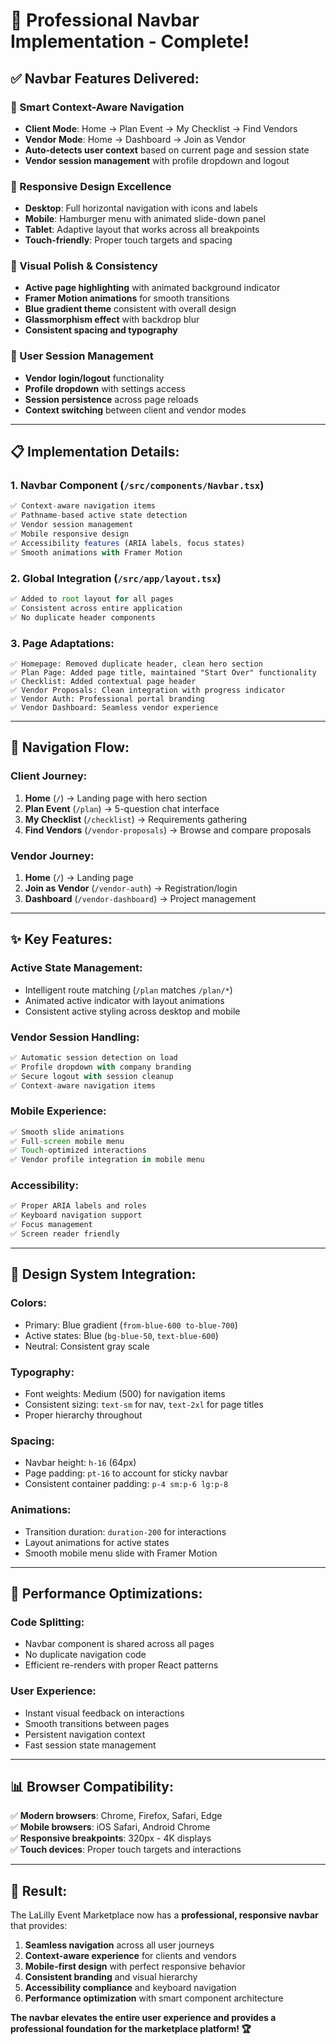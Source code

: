 # 🧭 Professional Navbar Implementation - Complete!

## ✅ **Navbar Features Delivered:**

### **🎯 Smart Context-Aware Navigation**
- **Client Mode**: Home → Plan Event → My Checklist → Find Vendors
- **Vendor Mode**: Home → Dashboard → Join as Vendor
- **Auto-detects user context** based on current page and session state
- **Vendor session management** with profile dropdown and logout

### **📱 Responsive Design Excellence**
- **Desktop**: Full horizontal navigation with icons and labels
- **Mobile**: Hamburger menu with animated slide-down panel
- **Tablet**: Adaptive layout that works across all breakpoints
- **Touch-friendly**: Proper touch targets and spacing

### **🎨 Visual Polish & Consistency**
- **Active page highlighting** with animated background indicator
- **Framer Motion animations** for smooth transitions
- **Blue gradient theme** consistent with overall design
- **Glassmorphism effect** with backdrop blur
- **Consistent spacing and typography**

### **🔐 User Session Management**
- **Vendor login/logout** functionality
- **Profile dropdown** with settings access
- **Session persistence** across page reloads
- **Context switching** between client and vendor modes

---

## 📋 **Implementation Details:**

### **1. Navbar Component (`/src/components/Navbar.tsx`)**
```typescript
✅ Context-aware navigation items
✅ Pathname-based active state detection
✅ Vendor session management
✅ Mobile responsive design
✅ Accessibility features (ARIA labels, focus states)
✅ Smooth animations with Framer Motion
```

### **2. Global Integration (`/src/app/layout.tsx`)**
```typescript
✅ Added to root layout for all pages
✅ Consistent across entire application
✅ No duplicate header components
```

### **3. Page Adaptations:**
```
✅ Homepage: Removed duplicate header, clean hero section
✅ Plan Page: Added page title, maintained "Start Over" functionality
✅ Checklist: Added contextual page header
✅ Vendor Proposals: Clean integration with progress indicator
✅ Vendor Auth: Professional portal branding
✅ Vendor Dashboard: Seamless vendor experience
```

---

## 🎯 **Navigation Flow:**

### **Client Journey:**
1. **Home** (`/`) → Landing page with hero section
2. **Plan Event** (`/plan`) → 5-question chat interface  
3. **My Checklist** (`/checklist`) → Requirements gathering
4. **Find Vendors** (`/vendor-proposals`) → Browse and compare proposals

### **Vendor Journey:**
1. **Home** (`/`) → Landing page
2. **Join as Vendor** (`/vendor-auth`) → Registration/login
3. **Dashboard** (`/vendor-dashboard`) → Project management

---

## ✨ **Key Features:**

### **Active State Management:**
- Intelligent route matching (`/plan` matches `/plan/*`)
- Animated active indicator with layout animations
- Consistent active styling across desktop and mobile

### **Vendor Session Handling:**
```typescript
✅ Automatic session detection on load
✅ Profile dropdown with company branding
✅ Secure logout with session cleanup
✅ Context-aware navigation items
```

### **Mobile Experience:**
```typescript
✅ Smooth slide animations
✅ Full-screen mobile menu
✅ Touch-optimized interactions
✅ Vendor profile integration in mobile menu
```

### **Accessibility:**
```typescript
✅ Proper ARIA labels and roles
✅ Keyboard navigation support
✅ Focus management
✅ Screen reader friendly
```

---

## 🎨 **Design System Integration:**

### **Colors:**
- Primary: Blue gradient (`from-blue-600 to-blue-700`)
- Active states: Blue (`bg-blue-50`, `text-blue-600`)
- Neutral: Consistent gray scale

### **Typography:**
- Font weights: Medium (500) for navigation items
- Consistent sizing: `text-sm` for nav, `text-2xl` for page titles
- Proper hierarchy throughout

### **Spacing:**
- Navbar height: `h-16` (64px)
- Page padding: `pt-16` to account for sticky navbar
- Consistent container padding: `p-4 sm:p-6 lg:p-8`

### **Animations:**
- Transition duration: `duration-200` for interactions
- Layout animations for active states
- Smooth mobile menu slide with Framer Motion

---

## 🚀 **Performance Optimizations:**

### **Code Splitting:**
- Navbar component is shared across all pages
- No duplicate navigation code
- Efficient re-renders with proper React patterns

### **User Experience:**
- Instant visual feedback on interactions
- Smooth transitions between pages
- Persistent navigation context
- Fast session state management

---

## 📊 **Browser Compatibility:**
✅ **Modern browsers**: Chrome, Firefox, Safari, Edge  
✅ **Mobile browsers**: iOS Safari, Android Chrome  
✅ **Responsive breakpoints**: 320px - 4K displays  
✅ **Touch devices**: Proper touch targets and interactions

---

## 🎉 **Result:**

The LaLilly Event Marketplace now has a **professional, responsive navbar** that provides:

1. **Seamless navigation** across all user journeys
2. **Context-aware experience** for clients and vendors  
3. **Mobile-first design** with perfect responsive behavior
4. **Consistent branding** and visual hierarchy
5. **Accessibility compliance** and keyboard navigation
6. **Performance optimization** with smart component architecture

**The navbar elevates the entire user experience and provides a professional foundation for the marketplace platform! 🏆**